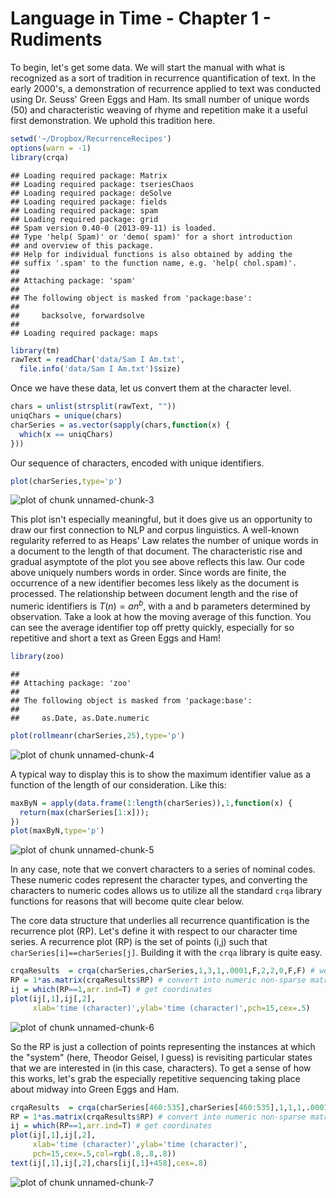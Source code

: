 Language in Time - Chapter 1 - Rudiments
========================================================

To begin, let's get some data. We will start the manual with what is recognized as a sort of tradition in recurrence quantification of text. In the early 2000's, a demonstration of recurrence applied to text was conducted using Dr. Seuss' Green Eggs and Ham. Its small number of unique words (50) and characteristic weaving of rhyme and repetition make it a useful first demonstration. We uphold this tradition here.
 

```r
setwd('~/Dropbox/RecurrenceRecipes')
options(warn = -1)
library(crqa)
```

```
## Loading required package: Matrix
## Loading required package: tseriesChaos
## Loading required package: deSolve
## Loading required package: fields
## Loading required package: spam
## Loading required package: grid
## Spam version 0.40-0 (2013-09-11) is loaded.
## Type 'help( Spam)' or 'demo( spam)' for a short introduction 
## and overview of this package.
## Help for individual functions is also obtained by adding the
## suffix '.spam' to the function name, e.g. 'help( chol.spam)'.
## 
## Attaching package: 'spam'
## 
## The following object is masked from 'package:base':
## 
##     backsolve, forwardsolve
## 
## Loading required package: maps
```

```r
library(tm)
rawText = readChar('data/Sam I Am.txt',
  file.info('data/Sam I Am.txt')$size)
```

Once we have these data, let us convert them at the character level.


```r
chars = unlist(strsplit(rawText, ""))
uniqChars = unique(chars)
charSeries = as.vector(sapply(chars,function(x) {
  which(x == uniqChars)
}))
```

Our sequence of characters, encoded with unique identifiers.


```r
plot(charSeries,type='p')
```

![plot of chunk unnamed-chunk-3](figure/unnamed-chunk-3.png) 

This plot isn't especially meaningful, but it does give us an opportunity to draw our first connection to NLP and corpus linguistics. A well-known regularity referred to as Heaps' Law relates the number of unique words in a document to the length of that document. The characteristic rise and gradual asymptote of the plot you see above reflects this law. Our code above uniquely numbers words in order. Since words are finite, the occurrence of a new identifier becomes less likely as the document is processed. The relationship between document length and the rise of numeric identifiers is $T(n) = an^b$, with a and b parameters determined by observation. Take a look at how the moving average of this function. You can see the average identifier top off pretty quickly, especially for so repetitive and short a text as Green Eggs and Ham!


```r
library(zoo)
```

```
## 
## Attaching package: 'zoo'
## 
## The following object is masked from 'package:base':
## 
##     as.Date, as.Date.numeric
```

```r
plot(rollmeanr(charSeries,25),type='p')
```

![plot of chunk unnamed-chunk-4](figure/unnamed-chunk-4.png) 

A typical way to display this is to show the maximum identifier value as a function of the length of our consideration. Like this:


```r
maxByN = apply(data.frame(1:length(charSeries)),1,function(x) {
  return(max(charSeries[1:x]));
})
plot(maxByN,type='p')
```

![plot of chunk unnamed-chunk-5](figure/unnamed-chunk-5.png) 

In any case, note that we convert characters to a series of nominal codes. These numeric codes represent the character types, and converting the characters to numeric codes allows us to utilize all the standard `crqa` library functions for reasons that will become quite clear below. 

The core data structure that underlies all recurrence quantification is the recurrence plot (RP). Let's define it with respect to our character time series. A recurrence plot (RP) is the set of points (i,j) such that `charSeries[i]==charSeries[j]`. Building it with the `crqa` library is quite easy. 


```r
crqaResults  = crqa(charSeries,charSeries,1,3,1,.0001,F,2,2,0,F,F) # we'll explain parameters later
RP = 1*as.matrix(crqaResults$RP) # convert into numeric non-sparse matrix
ij = which(RP==1,arr.ind=T) # get coordinates
plot(ij[,1],ij[,2],
     xlab='time (character)',ylab='time (character)',pch=15,cex=.5)
```

![plot of chunk unnamed-chunk-6](figure/unnamed-chunk-6.png) 

So the RP is just a collection of points representing the instances at which the 
"system" (here, Theodor Geisel, I guess) is revisiting particular states that we are
interested in (in this case, characters). To get a sense of how this works,
let's grab the especially repetitive sequencing taking place about midway into
Green Eggs and Ham.


```r
crqaResults  = crqa(charSeries[460:535],charSeries[460:535],1,1,1,.0001,F,2,2,0,F,F) # we'll explain parameters later
RP = 1*as.matrix(crqaResults$RP) # convert into numeric non-sparse matrix
ij = which(RP==1,arr.ind=T) # get coordinates
plot(ij[,1],ij[,2],
     xlab='time (character)',ylab='time (character)',
     pch=15,cex=.5,col=rgb(.8,.8,.8))
text(ij[,1],ij[,2],chars[ij[,1]+458],cex=.8)
```

![plot of chunk unnamed-chunk-7](figure/unnamed-chunk-7.png) 







